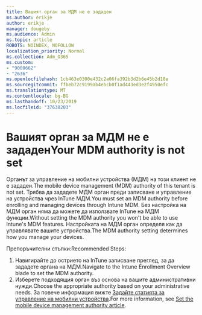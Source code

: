 ```yaml
---
title: Вашият орган за МДМ не е зададен
ms.author: erikje
author: erikje
manager: dougeby
ms.audience: Admin
ms.topic: article
ROBOTS: NOINDEX, NOFOLLOW
localization_priority: Normal
ms.collection: Adm_O365
ms.custom:
- "9000662"
- "2636"
ms.openlocfilehash: 1cb463e0300e432c2a06fa392b3d2b6e45b2d18e
ms.sourcegitcommit: ffbeb72c9199ab4ebcb0f1ad443ed3e2f4950efc
ms.translationtype: MT
ms.contentlocale: bg-BG
ms.lasthandoff: 10/23/2019
ms.locfileid: "37638203"
---
```

# <a name="your-mdm-authority-is-not-set"></a><span data-ttu-id="7de5b-102">Вашият орган за МДМ не е зададен</span><span class="sxs-lookup"><span data-stu-id="7de5b-102">Your MDM authority is not set</span></span>

<span data-ttu-id="7de5b-103">Органът за управление на мобилни устройства (МДМ) на този клиент не е зададен.</span><span class="sxs-lookup"><span data-stu-id="7de5b-103">The mobile device management (MDM) authority of this tenant is not set.</span></span> <span data-ttu-id="7de5b-104">Трябва да зададете МДМ орган преди записване и управление на устройства чрез InTune МДМ.</span><span class="sxs-lookup"><span data-stu-id="7de5b-104">You must set an MDM authority before enrolling and managing devices through Intune MDM.</span></span> <span data-ttu-id="7de5b-105">Без настройка на МДМ орган няма да можете да използвате InTune на МДМ функции.</span><span class="sxs-lookup"><span data-stu-id="7de5b-105">Without setting the MDM authority you won't be able to use Intune's MDM features.</span></span> <span data-ttu-id="7de5b-106">Настройката на МДМ орган определя как да управлявате вашите устройства.</span><span class="sxs-lookup"><span data-stu-id="7de5b-106">The MDM authority setting determines how you manage your devices.</span></span>

<span data-ttu-id="7de5b-107">Препоръчителни стъпки:</span><span class="sxs-lookup"><span data-stu-id="7de5b-107">Recommended Steps:</span></span>
1. <span data-ttu-id="7de5b-108">Навигирайте до острието на InTune записване преглед, за да зададете органа на МДМ.</span><span class="sxs-lookup"><span data-stu-id="7de5b-108">Navigate to the Intune Enrollment Overview blade to set the MDM authority.</span></span>
2. <span data-ttu-id="7de5b-109">Изберете подходящия орган въз основа на вашите административни нужди.</span><span class="sxs-lookup"><span data-stu-id="7de5b-109">Choose the appropriate authority based on your administrative needs.</span></span> <span data-ttu-id="7de5b-110">За повече информация вижте [Задайте статията за управление на мобилни устройства](https://docs.microsoft.com/intune/mdm-authority-set).</span><span class="sxs-lookup"><span data-stu-id="7de5b-110">For more information, see [Set the mobile device management authority article](https://docs.microsoft.com/intune/mdm-authority-set).</span></span>